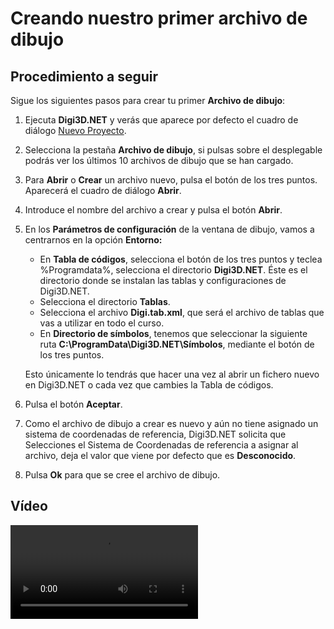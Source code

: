 # Creando nuestro primer archivo de dibujo

## Procedimiento a seguir

Sigue los siguientes pasos para crear tu primer **Archivo de dibujo**:

1. Ejecuta **Digi3D.NET** y verás que aparece por defecto el cuadro de diálogo [Nuevo Proyecto](/digi3d-net/primeros-pasos/comenzando-a-utilizar-digi3d.net/comenzando-con-la-ventana-de-dibujo/CuadroDeDialogoNuevoProyecto.html).
2. Selecciona la pestaña **Archivo de dibujo**, si pulsas sobre el desplegable podrás ver los últimos 10 archivos de dibujo que se han cargado.
3. Para **Abrir** o **Crear** un archivo nuevo, pulsa el botón de los tres puntos. Aparecerá el cuadro de diálogo **Abrir**.
4. Introduce el nombre del archivo a crear y pulsa el botón **Abrir**.
5. En los **Parámetros de configuración** de la ventana de dibujo, vamos a centrarnos en la opción **Entorno:**

   * En **Tabla de códigos**, selecciona el botón de los tres puntos y teclea %Programdata%, selecciona el directorio **Digi3D.NET**. Éste es el directorio donde se instalan las tablas y configuraciones de Digi3D.NET.
   * Selecciona el directorio **Tablas**.
   * Selecciona el archivo **Digi.tab.xml**, que será el archivo de tablas que vas a utilizar en todo el curso.
   * En **Directorio de símbolos**, tenemos que seleccionar la siguiente ruta **C:\ProgramData\Digi3D.NET\Símbolos**, mediante el botón de los tres puntos.

   Esto únicamente lo tendrás que hacer una vez al abrir un fichero nuevo en Digi3D.NET o cada vez que cambies la Tabla de códigos.

6. Pulsa el botón **Aceptar**.
7. Como el archivo de dibujo a crear es nuevo y aún no tiene asignado un sistema de coordenadas de referencia, Digi3D.NET solicita que Selecciones el Sistema de Coordenadas de referencia a asignar al archivo, deja el valor que viene por defecto que es **Desconocido**.
8. Pulsa **Ok** para que se cree el archivo de dibujo.

## Vídeo

<video controls>
    <source src="https://digi21.blob.core.windows.net/videos-ayuda/Creando%20nuestro%20primer%20archivo%20de%20dibujo.mp4" type="video/mp4">
</video>

